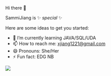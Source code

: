 Hi there 👋


SammiJiang is  ✨ _special_ ✨ 

Here are some ideas to get you started:

- 🌱 I’m currently learning JAVA/SQL/UDA
- 📫 How to reach me: xjiang1221@gmail.com
- 😄 Pronouns: She/Her
- ⚡ Fun fact: EDG NB

![](https://github-readme-stats.vercel.app/api?username=SammiJiang&?theme=gruvbox )
